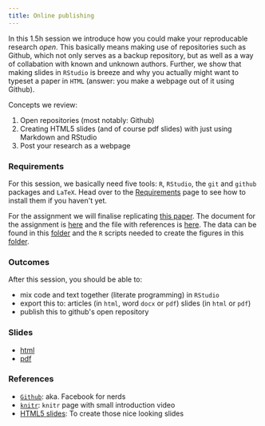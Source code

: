 ```yaml
---
title: Online publishing
---
```


In this 1.5h session we introduce how you could make your reproducable research *open*. This basically means making use of repositories such as Github, which not only serves as a backup repository, but as well as a way of collabation with known and unknown authors. Further, we show that making slides in `RStudio` is breeze and why you actually might want to typeset a paper in `HTML` (answer: you make a webpage out of it using Github).

Concepts we review:

1. Open repositories (most notably: Github)
2. Creating HTML5 slides (and of course pdf slides) with just using Markdown and RStudio
3. Post your research as a webpage

### Requirements

For this session, we basically need five tools: `R`, `RStudio`, the `git` and `github` packages and `LaTeX`. Head over to the [Requirements](../requirements.html) page to see how to install them if you haven't yet. 

For the assignment we will finalise replicating [this paper](../Assignments/OriginalPaper.pdf). The document for the assignment is [here](../Assignments/Assignment5/RepPaper.rmd) and the file with references is [here](../Assignments/Assignment5/bibliography.bib). The data can be found in this [folder](../Assignments/Assignment5/Data/) and the `R` scripts needed to create the figures in this [folder](../Assignments/Assignment5/src/).

### Outcomes

After this session, you should be able to:

* mix code and text together (literate programming) in `RStudio`
* export this to:
	articles (in `html`, word `docx` or `pdf`)
	slides (in `html` or `pdf`)
* publish this to github's open repository

### Slides

* [html](../slides/05-online_pub.html)
* [pdf](../slides/05o-nline_pub.pdf)

### References

* [`Github`](https://github.com/): aka. Facebook for nerds
* [`knitr`](http://yihui.name/knitr/): `knitr` page with small introduction video
* [HTML5 slides](http://rmarkdown.rstudio.com/ioslides_presentation_format.html): To create those nice looking slides



